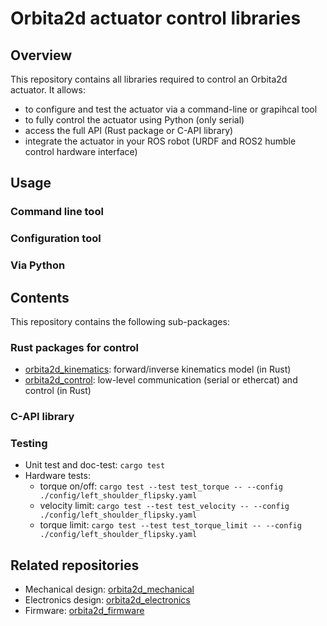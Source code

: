 # Orbita2d actuator control libraries

## Overview

This repository contains all libraries required to control an Orbita2d actuator. It allows:
* to configure and test the actuator via a command-line or grapihcal tool
* to fully control the actuator using Python (only serial)
* access the full API (Rust package or C-API library)
* integrate the actuator in your ROS robot (URDF and ROS2 humble control hardware interface)

## Usage

### Command line tool
### Configuration tool
### Via Python

## Contents

This repository contains the following sub-packages:

### Rust packages for control

* [orbita2d_kinematics](orbita2d_kinematics/README.md): forward/inverse kinematics model (in Rust)
* [orbita2d_control](orbita2d_control/README.md): low-level communication (serial or ethercat) and control (in Rust)

### C-API library


### Testing

* Unit test and doc-test: `cargo test`
* Hardware tests:
  - torque on/off: `cargo test --test test_torque -- --config ./config/left_shoulder_flipsky.yaml`
  - velocity limit: `cargo test --test test_velocity -- --config ./config/left_shoulder_flipsky.yaml`
  - torque limit: `cargo test --test test_torque_limit -- --config ./config/left_shoulder_flipsky.yaml`

## Related repositories

* Mechanical design: [orbita2d_mechanical]()
* Electronics design: [orbita2d_electronics](https://github.com/pollen-robotics/orbita2d_elec)
* Firmware: [orbita2d_firmware](https://github.com/pollen-robotics/firmware_Orbita2Dofs)
